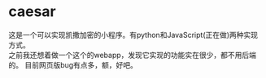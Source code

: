 # caesar
这是一个可以实现凯撒加密的小程序。有python和JavaScript(正在做)两种实现方式。  
之前我还想着做一个这个的webapp，发现它实现的功能实在很少，都不用后端的。
目前网页版bug有点多，额，好吧。